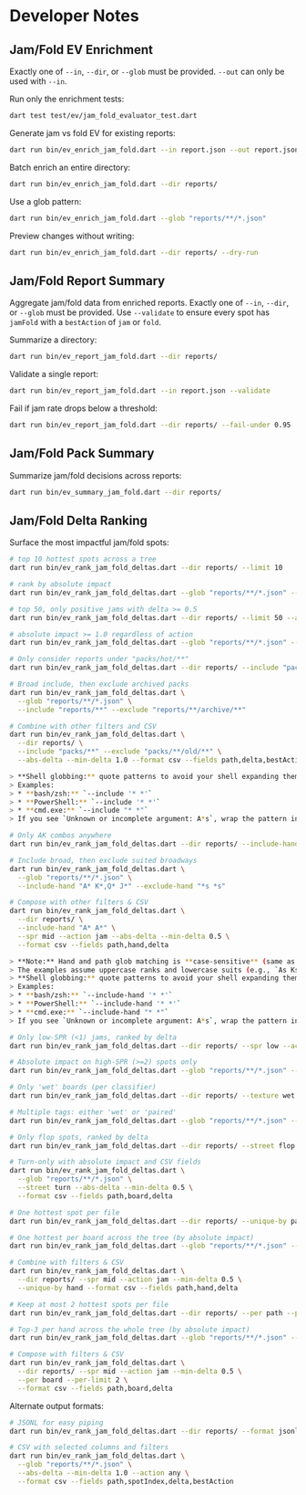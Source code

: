 # Developer Notes

## Jam/Fold EV Enrichment

Exactly one of `--in`, `--dir`, or `--glob` must be provided. `--out` can only be used with `--in`.

Run only the enrichment tests:

```sh
dart test test/ev/jam_fold_evaluator_test.dart
```

Generate jam vs fold EV for existing reports:

```sh
dart run bin/ev_enrich_jam_fold.dart --in report.json --out report.json
```

Batch enrich an entire directory:

```sh
dart run bin/ev_enrich_jam_fold.dart --dir reports/
```

Use a glob pattern:

```sh
dart run bin/ev_enrich_jam_fold.dart --glob "reports/**/*.json"
```

Preview changes without writing:

```sh
dart run bin/ev_enrich_jam_fold.dart --dir reports/ --dry-run
```

## Jam/Fold Report Summary

Aggregate jam/fold data from enriched reports. Exactly one of `--in`, `--dir`, or `--glob` must be provided. Use `--validate` to ensure every spot has `jamFold` with a `bestAction` of `jam` or `fold`.

Summarize a directory:

```sh
dart run bin/ev_report_jam_fold.dart --dir reports/
```

Validate a single report:

```sh
dart run bin/ev_report_jam_fold.dart --in report.json --validate
```

Fail if jam rate drops below a threshold:

```sh
dart run bin/ev_report_jam_fold.dart --dir reports/ --fail-under 0.95
```

## Jam/Fold Pack Summary

Summarize jam/fold decisions across reports:

```sh
dart run bin/ev_summary_jam_fold.dart --dir reports/
```

## Jam/Fold Delta Ranking

Surface the most impactful jam/fold spots:

```sh
# top 10 hottest spots across a tree
dart run bin/ev_rank_jam_fold_deltas.dart --dir reports/ --limit 10

# rank by absolute impact
dart run bin/ev_rank_jam_fold_deltas.dart --glob "reports/**/*.json" --abs-delta

# top 50, only positive jams with delta >= 0.5
dart run bin/ev_rank_jam_fold_deltas.dart --dir reports/ --limit 50 --action jam --min-delta 0.5

# absolute impact >= 1.0 regardless of action
dart run bin/ev_rank_jam_fold_deltas.dart --glob "reports/**/*.json" --abs-delta --min-delta 1.0

# Only consider reports under "packs/hot/**"
dart run bin/ev_rank_jam_fold_deltas.dart --dir reports/ --include "packs/hot/**"

# Broad include, then exclude archived packs
dart run bin/ev_rank_jam_fold_deltas.dart \
  --glob "reports/**/*.json" \
  --include "reports/**" --exclude "reports/**/archive/**"

# Combine with other filters and CSV
dart run bin/ev_rank_jam_fold_deltas.dart \
  --dir reports/ \
  --include "packs/**" --exclude "packs/**/old/**" \
  --abs-delta --min-delta 1.0 --format csv --fields path,delta,bestAction

> **Shell globbing:** quote patterns to avoid your shell expanding them. Use single quotes on macOS/Linux/PowerShell. On cmd.exe, the shell doesn’t expand globs; just quote patterns with spaces, e.g. `--include "* *"`.
> Examples:
> * **bash/zsh:** `--include '* *'`
> * **PowerShell:** `--include '* *'`
> * **cmd.exe:** `--include "* *"`
> If you see `Unknown or incomplete argument: A*s`, wrap the pattern in quotes.

# Only AK combos anywhere
dart run bin/ev_rank_jam_fold_deltas.dart --dir reports/ --include-hand "A*s K*s,A*h K*h"

# Include broad, then exclude suited broadways
dart run bin/ev_rank_jam_fold_deltas.dart \
  --glob "reports/**/*.json" \
  --include-hand "A* K*,Q* J*" --exclude-hand "*s *s"

# Compose with other filters & CSV
dart run bin/ev_rank_jam_fold_deltas.dart \
  --dir reports/ \
  --include-hand "A* A*" \
  --spr mid --action jam --abs-delta --min-delta 0.5 \
  --format csv --fields path,hand,delta

> **Note:** Hand and path glob matching is **case-sensitive** (same as `_globToRegExp`).
> The examples assume uppercase ranks and lowercase suits (e.g., `As Ks`, `*s *s`).
> **Shell globbing:** quote patterns to avoid your shell expanding them. Use single quotes on macOS/Linux/PowerShell. On cmd.exe, the shell doesn’t expand globs; just quote patterns with spaces, e.g. `--include-hand "* *"`.
> Examples:
> * **bash/zsh:** `--include-hand '* *'`
> * **PowerShell:** `--include-hand '* *'`
> * **cmd.exe:** `--include-hand "* *"`
> If you see `Unknown or incomplete argument: A*s`, wrap the pattern in quotes.

# Only low-SPR (<1) jams, ranked by delta
dart run bin/ev_rank_jam_fold_deltas.dart --dir reports/ --spr low --action jam

# Absolute impact on high-SPR (>=2) spots only
dart run bin/ev_rank_jam_fold_deltas.dart --glob "reports/**/*.json" --spr high --abs-delta --min-delta 1.0

# Only 'wet' boards (per classifier)
dart run bin/ev_rank_jam_fold_deltas.dart --dir reports/ --texture wet

# Multiple tags: either 'wet' or 'paired'
dart run bin/ev_rank_jam_fold_deltas.dart --glob "reports/**/*.json" --texture wet,paired --limit 50

# Only flop spots, ranked by delta
dart run bin/ev_rank_jam_fold_deltas.dart --dir reports/ --street flop

# Turn-only with absolute impact and CSV fields
dart run bin/ev_rank_jam_fold_deltas.dart \
  --glob "reports/**/*.json" \
  --street turn --abs-delta --min-delta 0.5 \
  --format csv --fields path,board,delta

# One hottest spot per file
dart run bin/ev_rank_jam_fold_deltas.dart --dir reports/ --unique-by path

# One hottest per board across the tree (by absolute impact)
dart run bin/ev_rank_jam_fold_deltas.dart --glob "reports/**/*.json" --abs-delta --unique-by board

# Combine with filters & CSV
dart run bin/ev_rank_jam_fold_deltas.dart \
  --dir reports/ --spr mid --action jam --min-delta 0.5 \
  --unique-by hand --format csv --fields path,hand,delta

# Keep at most 2 hottest spots per file
dart run bin/ev_rank_jam_fold_deltas.dart --dir reports/ --per path --per-limit 2

# Top-3 per hand across the whole tree (by absolute impact)
dart run bin/ev_rank_jam_fold_deltas.dart --glob "reports/**/*.json" --abs-delta --per hand --per-limit 3

# Compose with filters & CSV
dart run bin/ev_rank_jam_fold_deltas.dart \
  --dir reports/ --spr mid --action jam --min-delta 0.5 \
  --per board --per-limit 2 \
  --format csv --fields path,board,delta
```

Alternate output formats:

```sh
# JSONL for easy piping
dart run bin/ev_rank_jam_fold_deltas.dart --dir reports/ --format jsonl

# CSV with selected columns and filters
dart run bin/ev_rank_jam_fold_deltas.dart \
  --glob "reports/**/*.json" \
  --abs-delta --min-delta 1.0 --action any \
  --format csv --fields path,spotIndex,delta,bestAction
```
